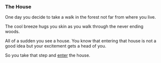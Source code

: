 ### The House  
One day you decide to take a walk in the forest not far from where you live.  

The cool breeze hugs you skin as you walk through the never ending woods.   

All of a sudden you see a house. You know that entering that house is not a good idea but your excitement gets a head of you.  

So you take that step and [enter](situation/enter-house.md) the house. 